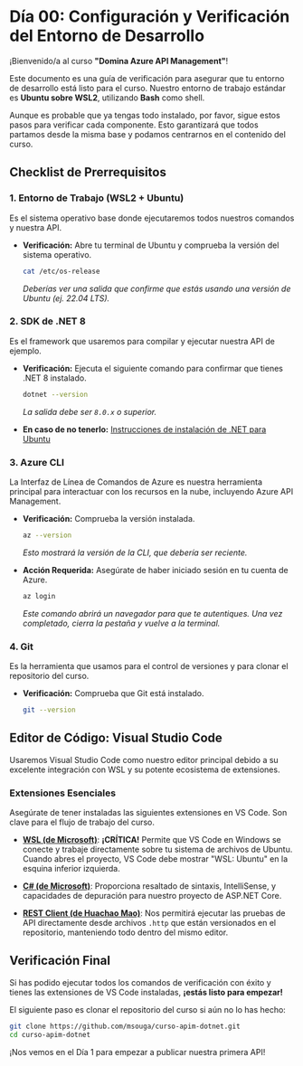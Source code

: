 # Día 00: Configuración y Verificación del Entorno de Desarrollo

¡Bienvenido/a al curso **"Domina Azure API Management"**!

Este documento es una guía de verificación para asegurar que tu entorno de desarrollo está listo para el curso. Nuestro entorno de trabajo estándar es **Ubuntu sobre WSL2**, utilizando **Bash** como shell.

Aunque es probable que ya tengas todo instalado, por favor, sigue estos pasos para verificar cada componente. Esto garantizará que todos partamos desde la misma base y podamos centrarnos en el contenido del curso.


## Checklist de Prerrequisitos

### 1. Entorno de Trabajo (WSL2 + Ubuntu)

Es el sistema operativo base donde ejecutaremos todos nuestros comandos y nuestra API.

*   **Verificación:** Abre tu terminal de Ubuntu y comprueba la versión del sistema operativo.

    ```bash
    cat /etc/os-release
    ```
    *Deberías ver una salida que confirme que estás usando una versión de Ubuntu (ej. 22.04 LTS).*

### 2. SDK de .NET 8

Es el framework que usaremos para compilar y ejecutar nuestra API de ejemplo.

*   **Verificación:** Ejecuta el siguiente comando para confirmar que tienes .NET 8 instalado.
    
    ```bash
    dotnet --version
    ```
    *La salida debe ser `8.0.x` o superior.*

*   **En caso de no tenerlo:** [Instrucciones de instalación de .NET para Ubuntu](https://learn.microsoft.com/es-es/dotnet/core/install/linux-ubuntu)

### 3. Azure CLI

La Interfaz de Línea de Comandos de Azure es nuestra herramienta principal para interactuar con los recursos en la nube, incluyendo Azure API Management.

*   **Verificación:** Comprueba la versión instalada.
    
    ```bash
    az --version
    ```
    *Esto mostrará la versión de la CLI, que debería ser reciente.*

*   **Acción Requerida:** Asegúrate de haber iniciado sesión en tu cuenta de Azure.
    
    ```bash
    az login
    ```
    *Este comando abrirá un navegador para que te autentiques. Una vez completado, cierra la pestaña y vuelve a la terminal.*

### 4. Git

Es la herramienta que usamos para el control de versiones y para clonar el repositorio del curso.

*   **Verificación:** Comprueba que Git está instalado.
    
    ```bash
    git --version
    ```


## Editor de Código: Visual Studio Code

Usaremos Visual Studio Code como nuestro editor principal debido a su excelente integración con WSL y su potente ecosistema de extensiones.

### Extensiones Esenciales

Asegúrate de tener instaladas las siguientes extensiones en VS Code. Son clave para el flujo de trabajo del curso.

*   [**WSL (de Microsoft)**](https://marketplace.visualstudio.com/items?itemName=ms-vscode-remote.remote-wsl): **¡CRÍTICA!** Permite que VS Code en Windows se conecte y trabaje directamente sobre tu sistema de archivos de Ubuntu. Cuando abres el proyecto, VS Code debe mostrar "WSL: Ubuntu" en la esquina inferior izquierda.

*   [**C# (de Microsoft)**](https://marketplace.visualstudio.com/items?itemName=ms-dotnettools.csharp): Proporciona resaltado de sintaxis, IntelliSense, y capacidades de depuración para nuestro proyecto de ASP.NET Core.

*   [**REST Client (de Huachao Mao)**](https://marketplace.visualstudio.com/items?itemName=humao.rest-client): Nos permitirá ejecutar las pruebas de API directamente desde archivos `.http` que están versionados en el repositorio, manteniendo todo dentro del mismo editor.


## Verificación Final

Si has podido ejecutar todos los comandos de verificación con éxito y tienes las extensiones de VS Code instaladas, **¡estás listo para empezar!**

El siguiente paso es clonar el repositorio del curso si aún no lo has hecho:

```bash
git clone https://github.com/msouga/curso-apim-dotnet.git
cd curso-apim-dotnet
```

¡Nos vemos en el Día 1 para empezar a publicar nuestra primera API!